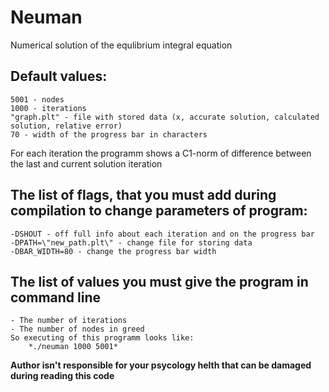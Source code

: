 # Neuman
Numerical solution of the equlibrium integral equation

## Default values:
    5001 - nodes
    1000 - iterations
    "graph.plt" - file with stored data (x, accurate solution, calculated solution, relative error)
    70 - width of the progress bar in characters
 For each iteration the programm shows a C1-norm of difference between the last and current solution iteration
    
## The list of flags, that you must add during compilation to change parameters of program:
    -DSHOUT - off full info about each iteration and on the progress bar
    -DPATH=\"new_path.plt\" - change file for storing data
    -DBAR_WIDTH=80 - change the progress bar width
    
## The list of values you must give the program in command line
    - The number of iterations
    - The number of nodes in greed
    So executing of this programm looks like:
        *./neuman 1000 5001*
    
**Author isn't responsible for your psycology helth that can be damaged during reading this code**
